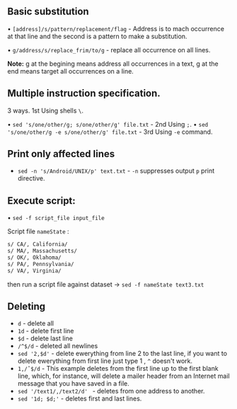 ## Basic substitution

• `[address]/s/pattern/replacement/flag` - Address is to mach occurrence at that line and the second is a pattern to make a substitution. 

• `g/address/s/replace_frim/to/g` - replace all occurrence on all lines. 

**Note:** g at the begining means address all occurrences in a text, g at the end means target all occurrences on a line. 


## Multiple instruction specification.
3 ways. 
1st Using shells `\`. 

• `sed 's/one/other/g; s/one/other/g' file.txt` - 2nd Using `;`.
• `sed 's/one/other/g -e s/one/other/g' file.txt` - 3rd Using `-e` command.

## Print only affected lines

* `sed -n 's/Android/UNIX/p' text.txt` - `-n` suppresses output `p` print directive. 

## Execute script:
• `sed -f script_file input_file`

Script file `nameState` :
```bash
s/ CA/, California/
s/ MA/, Massachusetts/
s/ OK/, Oklahoma/
s/ PA/, Pennsylvania/
s/ VA/, Virginia/

```
then run a script file against dataset -> `sed -f nameState text3.txt`



## Deleting

* `d` - delete all
* `1d` - delete first line
* `$d` - delete last line
* `/^$/d` - deleted all newlines
* `sed '2,$d'` - delete ewerything from line 2 to the last line, if you want to delete ewerything from first line just type 1 , `^` doesn't work.
* `1,/ˆ$/d` - This example deletes from the first line up to the first blank line, which, for instance, will delete a mailer header from an Internet mail message that you have saved in a file. 
* `sed '/text1/,/text2/d' ` - deletes from one address to another. 
* `sed '1d; $d;'` - deletes first and last lines.
